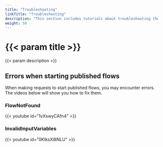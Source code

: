 ```yaml
---
title: "Troubleshooting"
linkTitle: "Troubleshooting"
description: "This section includes tutorials about troubleshooting the {{% ctx %}} Innovation platform."
weight: 50
---
```


# {{< param title >}}

{{< param description >}}

## Errors when starting published flows

When making requests to start published flows, you may encounter errors. The videos below will show you how to fix them.

### FlowNotFound

{{< youtube id="1vXswyCAfn4" >}}

### InvalidInputVariables

{{< youtube id="0KIksXI8NLU" >}}
